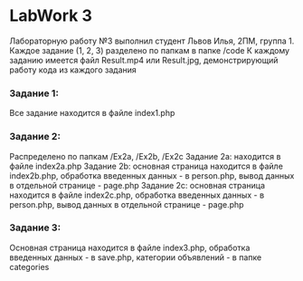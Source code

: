 # LabWork 3
Лабораторную работу №3 выполнил студент Львов Илья, 2ПМ, группа 1.\
Каждое задание (1, 2, 3) разделено по папкам в папке /code
К каждому заданию имеется файл Result.mp4 или Result.jpg, демонстрирующий работу кода из каждого задания

### Задание 1:
Все задание находится в файле index1.php

### Задание 2:
Распределено по папкам /Ex2a, /Ex2b, /Ex2c
Задание 2a: находится в файле index2a.php
Задание 2b: основная страница находится в файле index2b.php, обработка введенных данных - в person.php, вывод данных в отдельной странице - page.php
Задание 2c: основная страница находится в файле index2c.php, обработка введенных данных - в person.php, вывод данных в отдельной странице - page.php

### Задание 3:
Основная страница находится в файле index3.php, обработка введенных данных - в save.php, категории объявлений - в папке categories
